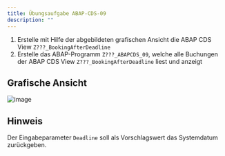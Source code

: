 ```yaml
---
title: Übungsaufgabe ABAP-CDS-09
description: ""
---
```


1. Erstelle mit Hilfe der abgebildeten grafischen Ansicht die ABAP CDS View `Z???_BookingAfterDeadline`
2. Erstelle das ABAP-Programm `Z???_ABAPCDS_09`, welche alle Buchungen der ABAP CDS View `Z???_BookingAfterDeadline` liest und anzeigt

## Grafische Ansicht
![image](https://user-images.githubusercontent.com/47243617/195269749-88e3f729-a587-46dc-a9fe-80092a2ecfeb.png)

## Hinweis
Der Eingabeparameter `Deadline` soll als Vorschlagswert das Systemdatum zurückgeben.
